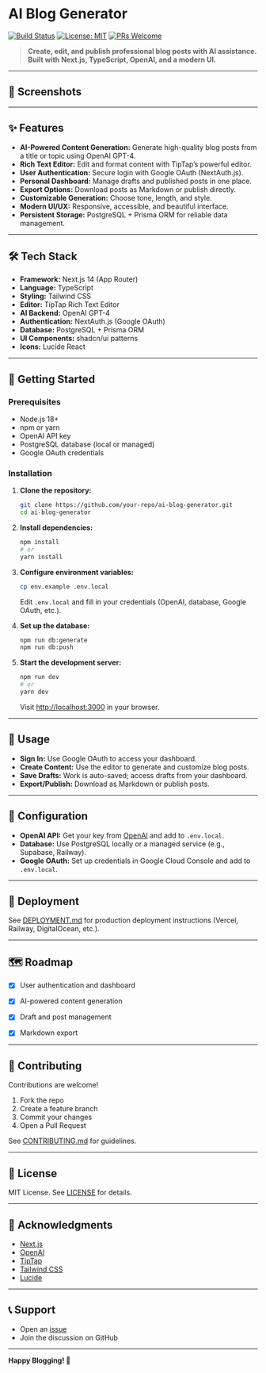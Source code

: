 # AI Blog Generator

[![Build Status](https://img.shields.io/github/actions/workflow/status/your-repo/ci.yml?branch=main)](https://github.com/your-repo/actions)
[![License: MIT](https://img.shields.io/badge/License-MIT-yellow.svg)](LICENSE)
[![PRs Welcome](https://img.shields.io/badge/PRs-welcome-brightgreen.svg)](CONTRIBUTING.md)

> **Create, edit, and publish professional blog posts with AI assistance. Built with Next.js, TypeScript, OpenAI, and a modern UI.**

---

## 📸 Screenshots

<!--
Add screenshots/gifs of your app here for visual impact.
Example:
![Dashboard Screenshot](./screenshots/dashboard.png)
-->

---

## ✨ Features

- **AI-Powered Content Generation:** Generate high-quality blog posts from a title or topic using OpenAI GPT-4.
- **Rich Text Editor:** Edit and format content with TipTap’s powerful editor.
- **User Authentication:** Secure login with Google OAuth (NextAuth.js).
- **Personal Dashboard:** Manage drafts and published posts in one place.
- **Export Options:** Download posts as Markdown or publish directly.
- **Customizable Generation:** Choose tone, length, and style.
- **Modern UI/UX:** Responsive, accessible, and beautiful interface.
- **Persistent Storage:** PostgreSQL + Prisma ORM for reliable data management.

---

## 🛠️ Tech Stack

- **Framework:** Next.js 14 (App Router)
- **Language:** TypeScript
- **Styling:** Tailwind CSS
- **Editor:** TipTap Rich Text Editor
- **AI Backend:** OpenAI GPT-4
- **Authentication:** NextAuth.js (Google OAuth)
- **Database:** PostgreSQL + Prisma ORM
- **UI Components:** shadcn/ui patterns
- **Icons:** Lucide React

---

## 🚀 Getting Started

### Prerequisites

- Node.js 18+
- npm or yarn
- OpenAI API key
- PostgreSQL database (local or managed)
- Google OAuth credentials

### Installation

1. **Clone the repository:**

   ```bash
   git clone https://github.com/your-repo/ai-blog-generator.git
   cd ai-blog-generator
   ```

2. **Install dependencies:**

   ```bash
   npm install
   # or
   yarn install
   ```

3. **Configure environment variables:**

   ```bash
   cp env.example .env.local
   ```

   Edit `.env.local` and fill in your credentials (OpenAI, database, Google OAuth, etc.).

4. **Set up the database:**

   ```bash
   npm run db:generate
   npm run db:push
   ```

5. **Start the development server:**
   ```bash
   npm run dev
   # or
   yarn dev
   ```
   Visit [http://localhost:3000](http://localhost:3000) in your browser.

---

## 📖 Usage

- **Sign In:** Use Google OAuth to access your dashboard.
- **Create Content:** Use the editor to generate and customize blog posts.
- **Save Drafts:** Work is auto-saved; access drafts from your dashboard.
- **Export/Publish:** Download as Markdown or publish posts.

---

## 🔧 Configuration

- **OpenAI API:** Get your key from [OpenAI](https://platform.openai.com/api-keys) and add to `.env.local`.
- **Database:** Use PostgreSQL locally or a managed service (e.g., Supabase, Railway).
- **Google OAuth:** Set up credentials in Google Cloud Console and add to `.env.local`.

---

## 🚀 Deployment

See [DEPLOYMENT.md](./DEPLOYMENT.md) for production deployment instructions (Vercel, Railway, DigitalOcean, etc.).

---

## 🗺️ Roadmap

- [x] User authentication and dashboard
- [x] AI-powered content generation
- [x] Draft and post management
- [x] Markdown export


---

## 🤝 Contributing

Contributions are welcome!

1. Fork the repo
2. Create a feature branch
3. Commit your changes
4. Open a Pull Request

See [CONTRIBUTING.md](CONTRIBUTING.md) for guidelines.

---

## 📝 License

MIT License. See [LICENSE](LICENSE) for details.

---

## 🙏 Acknowledgments

- [Next.js](https://nextjs.org/)
- [OpenAI](https://openai.com/)
- [TipTap](https://tiptap.dev/)
- [Tailwind CSS](https://tailwindcss.com/)
- [Lucide](https://lucide.dev/)

---

## 📞 Support

- Open an [issue](https://github.com/ai-blog-generator/issues)
- Join the discussion on GitHub

---

**Happy Blogging! 🚀**
